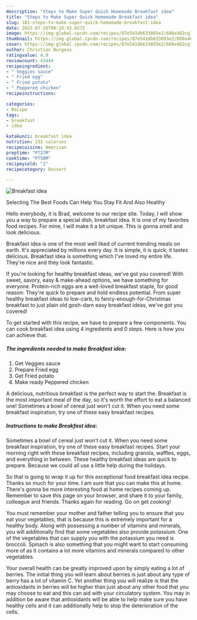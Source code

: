 ```yaml
---
description: "Steps to Make Super Quick Homemade Breakfast idea"
title: "Steps to Make Super Quick Homemade Breakfast idea"
slug: 181-steps-to-make-super-quick-homemade-breakfast-idea
date: 2022-07-26T00:18:43.657Z
image: https://img-global.cpcdn.com/recipes/87e541db633893e2/680x482cq70/breakfast-idea-recipe-main-photo.jpg
thumbnail: https://img-global.cpcdn.com/recipes/87e541db633893e2/680x482cq70/breakfast-idea-recipe-main-photo.jpg
cover: https://img-global.cpcdn.com/recipes/87e541db633893e2/680x482cq70/breakfast-idea-recipe-main-photo.jpg
author: Christian Burgess
ratingvalue: 4.9
reviewcount: 43444
recipeingredient:
- " Veggies sauce"
- " Fried egg"
- " Fried potato"
- " Peppered chicken"
recipeinstructions:

categories:
- Recipe
tags:
- breakfast
- idea

katakunci: breakfast idea 
nutrition: 231 calories
recipecuisine: American
preptime: "PT27M"
cooktime: "PT50M"
recipeyield: "2"
recipecategory: Dessert

---
```



![Breakfast idea](https://img-global.cpcdn.com/recipes/87e541db633893e2/680x482cq70/breakfast-idea-recipe-main-photo.jpg)

Selecting The Best Foods Can Help You Stay Fit And Also Healthy

Hello everybody, it is Brad, welcome to our recipe site. Today, I will show you a way to prepare a special dish, breakfast idea. It is one of my favorites food recipes. For mine, I will make it a bit unique. This is gonna smell and look delicious.

Breakfast idea is one of the most well liked of current trending meals on earth. It's appreciated by millions every day. It is simple, it is quick, it tastes delicious. Breakfast idea is something which I've loved my entire life. They're nice and they look fantastic.

If you&#39;re looking for healthy breakfast ideas, we&#39;ve got you covered! With sweet, savory, easy &amp; make-ahead options, we have something for everyone. Protein-rich eggs are a well-loved breakfast staple, for good reason: They&#39;re quick to prepare and hold endless potential. From super healthy breakfast ideas to low-carb, to fancy-enough-for-Christmas breakfast to just plain old gosh-darn easy breakfast ideas, we&#39;ve got you covered!


To get started with this recipe, we have to prepare a few components. You can cook breakfast idea using 4 ingredients and 0 steps. Here is how you can achieve that.

<!--inarticleads1-->

##### The ingredients needed to make Breakfast idea:

1. Get  Veggies sauce
1. Prepare  Fried egg
1. Get  Fried potato
1. Make ready  Peppered chicken


A delicious, nutritious breakfast is the perfect way to start the. Breakfast is the most important meal of the day, so it&#39;s worth the effort to eat a balanced one! Sometimes a bowl of cereal just won&#39;t cut it. When you need some breakfast inspiration, try one of these easy breakfast recipes. 

<!--inarticleads2-->

##### Instructions to make Breakfast idea:



Sometimes a bowl of cereal just won&#39;t cut it. When you need some breakfast inspiration, try one of these easy breakfast recipes. Start your morning right with these breakfast recipes, including granola, waffles, eggs, and everything in between. These healthy breakfast ideas are quick to prepare. Because we could all use a little help during the holidays. 

So that is going to wrap it up for this exceptional food breakfast idea recipe. Thanks so much for your time. I am sure that you can make this at home. There's gonna be more interesting food at home recipes coming up. Remember to save this page on your browser, and share it to your family, colleague and friends. Thanks again for reading. Go on get cooking!

You must remember your mother and father telling you to ensure that you eat your vegetables, that is because this is extremely important for a healthy body. Along with possessing a number of vitamins and minerals, you will additionally find that some vegetables also provide potassium. One of the vegetables that can supply you with the potassium you need is broccoli. Spinach is also something that you might want to start consuming more of as it contains a lot more vitamins and minerals compared to other vegetables.

Your overall health can be greatly improved upon by simply eating a lot of berries. The initial thing you will learn about berries is just about any type of berry has a lot of vitamin C. Yet another thing you will realize is that the antioxidants in berries will be higher than just about any other food that you may choose to eat and this can aid with your circulatory system. You may in addition be aware that antioxidants will be able to help make sure you have healthy cells and it can additionally help to stop the deterioration of the cells.

